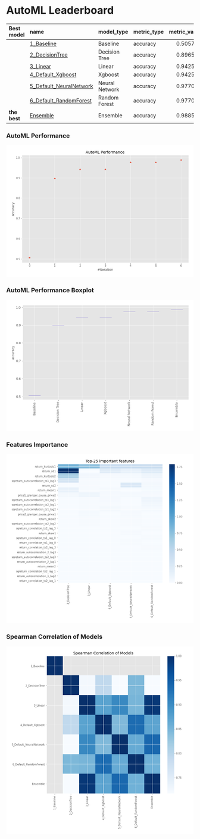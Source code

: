 # AutoML Leaderboard

| Best model   | name                                                         | model_type     | metric_type   |   metric_value |   train_time |
|:-------------|:-------------------------------------------------------------|:---------------|:--------------|---------------:|-------------:|
|              | [1_Baseline](1_Baseline/README.md)                           | Baseline       | accuracy      |       0.505747 |         8.89 |
|              | [2_DecisionTree](2_DecisionTree/README.md)                   | Decision Tree  | accuracy      |       0.896552 |        13.25 |
|              | [3_Linear](3_Linear/README.md)                               | Linear         | accuracy      |       0.942529 |        11.75 |
|              | [4_Default_Xgboost](4_Default_Xgboost/README.md)             | Xgboost        | accuracy      |       0.942529 |        12.51 |
|              | [5_Default_NeuralNetwork](5_Default_NeuralNetwork/README.md) | Neural Network | accuracy      |       0.977011 |        10.55 |
|              | [6_Default_RandomForest](6_Default_RandomForest/README.md)   | Random Forest  | accuracy      |       0.977011 |        15.67 |
| **the best** | [Ensemble](Ensemble/README.md)                               | Ensemble       | accuracy      |       0.988506 |         0.33 |

### AutoML Performance
![AutoML Performance](ldb_performance.png)

### AutoML Performance Boxplot
![AutoML Performance Boxplot](ldb_performance_boxplot.png)

### Features Importance
![features importance across models](features_heatmap.png)



### Spearman Correlation of Models
![models spearman correlation](correlation_heatmap.png)


